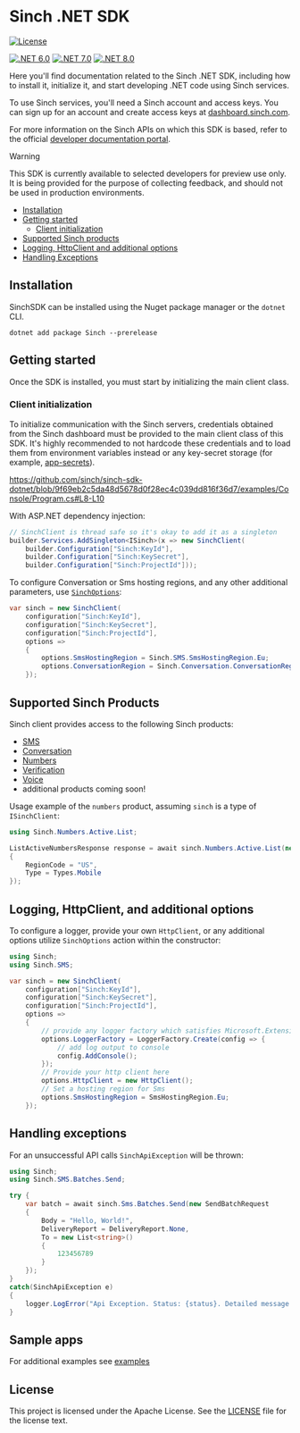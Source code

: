 # Sinch .NET SDK

[![License](https://img.shields.io/badge/License-Apache_2.0-blue.svg)](https://github.com/sinch/sinch-sdk-dotnet/blob/main/LICENSE)

[![.NET 6.0](https://img.shields.io/badge/.NET-6.0-blue.svg)](https://dotnet.microsoft.com/en-us/download/dotnet/6.0)
[![.NET 7.0](https://img.shields.io/badge/.NET-7.0-blue.svg)](https://dotnet.microsoft.com/en-us/download/dotnet/7.0)
[![.NET 8.0](https://img.shields.io/badge/.NET-8.0-blue.svg)](https://dotnet.microsoft.com/en-us/download/dotnet/8.0)

Here you'll find documentation related to the Sinch .NET SDK, including how to install it, initialize it, and start developing .NET code using Sinch services.

To use Sinch services, you'll need a Sinch account and access keys. You can sign up for an account and create access keys at [dashboard.sinch.com](https://dashboard.sinch.com).

For more information on the Sinch APIs on which this SDK is based, refer to the official [developer documentation portal](https://developers.sinch.com/).

> [!WARNING]
> This SDK is currently available to selected developers for preview use only. It is being provided for the purpose of collecting feedback, and should not be used in production environments.

- [Installation](#installation)
- [Getting started](#getting-started)
  - [Client initialization](#client-initialization)
- [Supported Sinch products](#supported-sinch-products)
- [Logging, HttpClient and additional options](#logging-httpclient-and-additional-options)
- [Handling Exceptions](#handling-exceptions)

## Installation

SinchSDK can be installed using the Nuget package manager or the `dotnet` CLI.

```
dotnet add package Sinch --prerelease
```

## Getting started

Once the SDK is installed, you must start by initializing the main client class.

### Client initialization

To initialize communication with the Sinch servers, credentials obtained from the Sinch dashboard must be provided to the main client class of this SDK. It's highly recommended to not hardcode these credentials and to load them from environment variables instead or any key-secret storage (for example, [app-secrets](https://learn.microsoft.com/en-us/aspnet/core/security/app-secrets?view=aspnetcore-7.0)).

https://github.com/sinch/sinch-sdk-dotnet/blob/9f69eb2c5da48d5678d0f28ec4c039dd816f36d7/examples/Console/Program.cs#L8-L10

With ASP.NET dependency injection:

```csharp
// SinchClient is thread safe so it's okay to add it as a singleton
builder.Services.AddSingleton<ISinch>(x => new SinchClient(
    builder.Configuration["Sinch:KeyId"],
    builder.Configuration["Sinch:KeySecret"],
    builder.Configuration["Sinch:ProjectId"]));
```

To configure Conversation or Sms hosting regions, and any other additional parameters, use [`SinchOptions`](https://github.com/sinch/sinch-sdk-dotnet/blob/main/src/Sinch/SinchOptions.cs):

```csharp
var sinch = new SinchClient(
    configuration["Sinch:KeyId"],
    configuration["Sinch:KeySecret"],
    configuration["Sinch:ProjectId"],
    options =>
    {
        options.SmsHostingRegion = Sinch.SMS.SmsHostingRegion.Eu;
        options.ConversationRegion = Sinch.Conversation.ConversationRegion.Eu;
    });
```

## Supported Sinch Products

Sinch client provides access to the following Sinch products:

- [SMS](https://developers.sinch.com/docs/sms/)
- [Conversation](https://developers.sinch.com/docs/conversation/)
- [Numbers](https://developers.sinch.com/docs/numbers/)
- [Verification](https://developers.sinch.com/docs/verification/)
- [Voice](https://developers.sinch.com/docs/voice/)
- additional products coming soon!

Usage example of the `numbers` product, assuming `sinch` is a type of `ISinchClient`:
```csharp
using Sinch.Numbers.Active.List;

ListActiveNumbersResponse response = await sinch.Numbers.Active.List(new ListActiveNumbersRequest
{
    RegionCode = "US",
    Type = Types.Mobile
});
```

## Logging, HttpClient, and additional options

To configure a logger, provide your own `HttpClient`, or any additional options utilize `SinchOptions` action within the constructor:

```csharp
using Sinch;
using Sinch.SMS;

var sinch = new SinchClient(
    configuration["Sinch:KeyId"],
    configuration["Sinch:KeySecret"],
    configuration["Sinch:ProjectId"],
    options =>
    {
        // provide any logger factory which satisfies Microsoft.Extensions.Logging.ILoggerFactory
        options.LoggerFactory = LoggerFactory.Create(config => {
            // add log output to console
            config.AddConsole();
        });
        // Provide your http client here
        options.HttpClient = new HttpClient();
        // Set a hosting region for Sms
        options.SmsHostingRegion = SmsHostingRegion.Eu;
    });
```

## Handling exceptions

For an unsuccessful API calls `SinchApiException` will be thrown:

```csharp
using Sinch;
using Sinch.SMS.Batches.Send;

try {
    var batch = await sinch.Sms.Batches.Send(new SendBatchRequest
    {
        Body = "Hello, World!",
        DeliveryReport = DeliveryReport.None,
        To = new List<string>()
        {
            123456789
        }
    });
}
catch(SinchApiException e)
{
    logger.LogError("Api Exception. Status: {status}. Detailed message: {message}", e.Status, e.DetailedMessage);
}
```

## Sample apps

For additional examples see [examples](https://github.com/sinch/sinch-sdk-dotnet/tree/main/examples)

## License

This project is licensed under the Apache License. See the [LICENSE](license) file for the license text.



